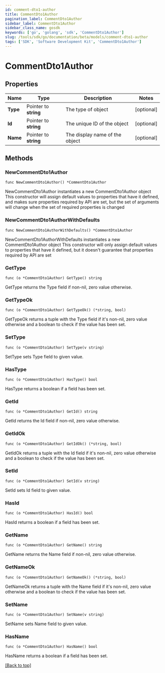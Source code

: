 ```yaml
---
id: comment-dto1-author
title: CommentDto1Author
pagination_label: CommentDto1Author
sidebar_label: CommentDto1Author
sidebar_class_name: gosdk
keywords: ['go', 'golang', 'sdk', 'CommentDto1Author'] 
slug: /tools/sdk/go/documentation/beta/models/comment-dto1-author
tags: ['SDK', 'Software Development Kit', 'CommentDto1Author']
---
```


# CommentDto1Author

## Properties

Name | Type | Description | Notes
------------ | ------------- | ------------- | -------------
**Type** | Pointer to **string** | The type of object | [optional] 
**Id** | Pointer to **string** | The unique ID of the object | [optional] 
**Name** | Pointer to **string** | The display name of the object | [optional] 

## Methods

### NewCommentDto1Author

`func NewCommentDto1Author() *CommentDto1Author`

NewCommentDto1Author instantiates a new CommentDto1Author object
This constructor will assign default values to properties that have it defined,
and makes sure properties required by API are set, but the set of arguments
will change when the set of required properties is changed

### NewCommentDto1AuthorWithDefaults

`func NewCommentDto1AuthorWithDefaults() *CommentDto1Author`

NewCommentDto1AuthorWithDefaults instantiates a new CommentDto1Author object
This constructor will only assign default values to properties that have it defined,
but it doesn't guarantee that properties required by API are set

### GetType

`func (o *CommentDto1Author) GetType() string`

GetType returns the Type field if non-nil, zero value otherwise.

### GetTypeOk

`func (o *CommentDto1Author) GetTypeOk() (*string, bool)`

GetTypeOk returns a tuple with the Type field if it's non-nil, zero value otherwise
and a boolean to check if the value has been set.

### SetType

`func (o *CommentDto1Author) SetType(v string)`

SetType sets Type field to given value.

### HasType

`func (o *CommentDto1Author) HasType() bool`

HasType returns a boolean if a field has been set.

### GetId

`func (o *CommentDto1Author) GetId() string`

GetId returns the Id field if non-nil, zero value otherwise.

### GetIdOk

`func (o *CommentDto1Author) GetIdOk() (*string, bool)`

GetIdOk returns a tuple with the Id field if it's non-nil, zero value otherwise
and a boolean to check if the value has been set.

### SetId

`func (o *CommentDto1Author) SetId(v string)`

SetId sets Id field to given value.

### HasId

`func (o *CommentDto1Author) HasId() bool`

HasId returns a boolean if a field has been set.

### GetName

`func (o *CommentDto1Author) GetName() string`

GetName returns the Name field if non-nil, zero value otherwise.

### GetNameOk

`func (o *CommentDto1Author) GetNameOk() (*string, bool)`

GetNameOk returns a tuple with the Name field if it's non-nil, zero value otherwise
and a boolean to check if the value has been set.

### SetName

`func (o *CommentDto1Author) SetName(v string)`

SetName sets Name field to given value.

### HasName

`func (o *CommentDto1Author) HasName() bool`

HasName returns a boolean if a field has been set.


[[Back to top]](#) 


